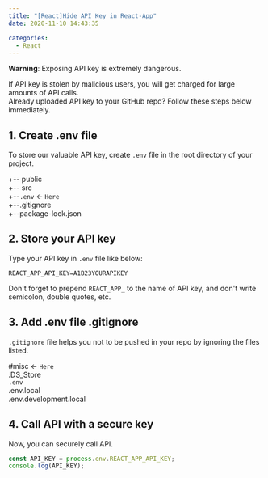 ```yaml
---
title: "[React]Hide API Key in React-App"
date: 2020-11-10 14:43:35

categories:
  - React
---
```


**Warning**: Exposing API key is extremely dangerous.

If API key is stolen by malicious users, you will get charged for large amounts of API calls.  
Already uploaded API key to your GitHub repo? Follow these steps below immediately.

## 1. Create .env file

To store our valuable API key, create `.env` file in the root directory of your project.

+-- public  
+-- src  
+--`.env` ← `Here`  
+--.gitignore  
+--package-lock.json

## 2. Store your API key

Type your API key in `.env` file like below:

```
REACT_APP_API_KEY=A1B23YOURAPIKEY
```

Don't forget to prepend `REACT_APP_` to the name of API key, and don't write semicolon, double quotes, etc.

## 3. Add .env file .gitignore

`.gitignore` file helps you not to be pushed in your repo by ignoring the files listed.

#misc ← `Here`  
.DS_Store  
`.env`  
.env.local  
.env.development.local

## 4. Call API with a secure key

Now, you can securely call API.

```javascript
const API_KEY = process.env.REACT_APP_API_KEY;
console.log(API_KEY);
```